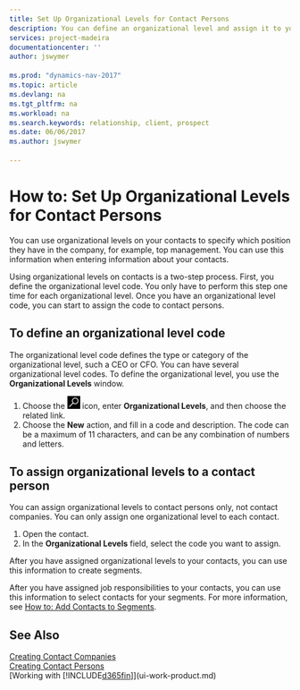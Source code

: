 ```yaml
---
title: Set Up Organizational Levels for Contact Persons
description: You can define an organizational level and assign it to your contact to indicate the position they have in their company, for example, top management.
services: project-madeira
documentationcenter: ''
author: jswymer

ms.prod: "dynamics-nav-2017"
ms.topic: article
ms.devlang: na
ms.tgt_pltfrm: na
ms.workload: na
ms.search.keywords: relationship, client, prospect
ms.date: 06/06/2017
ms.author: jswymer

---
```

# How to: Set Up Organizational Levels for Contact Persons
You can use organizational levels on your contacts to specify which position they have in the company, for example, top management. You can use this information when entering information about your contacts.

Using organizational levels on contacts is a two-step process. First, you define the organizational level code. You only have to perform this step one time for each organizational level. Once you have an organizational level code, you can start to assign the code to contact persons.

## To define an organizational level code
The organizational level code defines the type or category of the organizational level, such a CEO  or CFO. You can have several organizational level codes. To define the organizational level, you use the **Organizational Levels** window.

1. Choose the ![Search for Page or Report](media/ui-search/search_small.png "Search for Page or Report icon") icon, enter **Organizational Levels**, and then choose the related link.
2. Choose the **New** action, and fill in a code and description. The code can be a maximum of 11 characters, and can be any combination of numbers and letters.

## To assign organizational levels to a contact person
You can assign organizational levels to contact persons only, not contact companies. You can only assign one organizational level to each contact.

1. Open the contact.
2. In the **Organizational Levels** field, select the code you want to assign.

After you have assigned organizational levels to your contacts, you can use this information to create segments.

After you have assigned job responsibilities to your contacts, you can use this information to select contacts for your segments. For more information, see [How to: Add Contacts to Segments](marketing-add-contact-segment.md).

## See Also
[Creating Contact Companies](marketing-create-contact-companies.md)  
[Creating Contact Persons](marketing-create-contact-persons.md)  
[Working with [!INCLUDE[d365fin](includes/d365fin_md.md)]](ui-work-product.md)  
